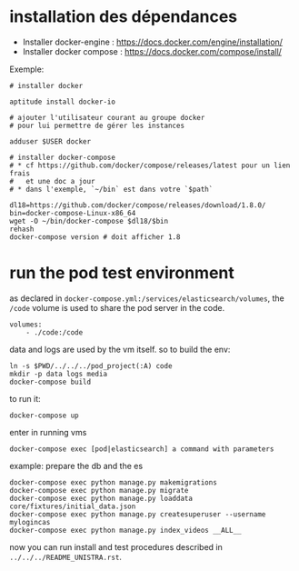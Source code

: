 

# installation des dépendances

* Installer docker-engine : https://docs.docker.com/engine/installation/
* Installer docker compose : https://docs.docker.com/compose/install/

Exemple:

    # installer docker

    aptitude install docker-io

    # ajouter l'utilisateur courant au groupe docker
    # pour lui permettre de gérer les instances

    adduser $USER docker

    # installer docker-compose
    # * cf https://github.com/docker/compose/releases/latest pour un lien frais
    #   et une doc a jour
    # * dans l'exemple, `~/bin` est dans votre `$path`

    dl18=https://github.com/docker/compose/releases/download/1.8.0/
    bin=docker-compose-Linux-x86_64
    wget -O ~/bin/docker-compose $dl18/$bin
    rehash
    docker-compose version # doit afficher 1.8

# run the pod test environment

as declared in `docker-compose.yml:/services/elasticsearch/volumes`,
the `/code` volume is used to share the pod server in the code.

    volumes:
        - ./code:/code

data and logs are used by the vm itself. so to build the env:

    ln -s $PWD/../../../pod_project(:A) code
    mkdir -p data logs media
    docker-compose build

to run it:

    docker-compose up

enter in running vms

    docker-compose exec [pod|elasticsearch] a command with parameters

example: prepare the db and the es

    docker-compose exec python manage.py makemigrations
    docker-compose exec python manage.py migrate
    docker-compose exec python manage.py loaddata core/fixtures/initial_data.json
    docker-compose exec python manage.py createsuperuser --username mylogincas
    docker-compose exec python manage.py index_videos __ALL__

now you can run install and test procedures described in
`../../../README_UNISTRA.rst`.
